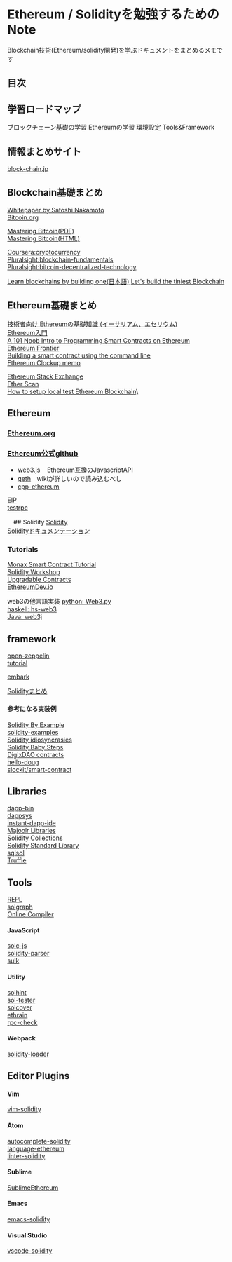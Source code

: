 # Ethereum / Solidityを勉強するためのNote
Blockchain技術(Ethereum/solidity開発)を学ぶドキュメントをまとめるメモです

## 目次

## 学習ロードマップ
ブロックチェーン基礎の学習
Ethereumの学習
環境設定
Tools&Framework

## 情報まとめサイト
[block-chain.jp](http://block-chain.jp/)

## Blockchain基礎まとめ
[Whitepaper by Satoshi Nakamoto](https://bitcoin.org/bitcoin.pdf)\
[Bitcoin.org](https://bitcoin.org/en/)

[Mastering Bitcoin(PDF)](https://www.bitcoinbook.info/translations-of-mastering-bitcoin/)\
[Mastering Bitcoin(HTML)](http://chimera.labs.oreilly.com/books/1234000001802/index.html)

[Coursera:cryptocurrency](https://www.coursera.org/learn/cryptocurrency)\
[Pluralsight:blockchain-fundamentals](https://www.pluralsight.com/courses/blockchain-fundamentals)\
[Pluralsight:bitcoin-decentralized-technology](https://www.pluralsight.com/courses/bitcoin-decentralized-technology)

[Learn blockchains by building one](https://hackernoon.com/learn-blockchains-by-building-one-117428612f46)[(日本語)](https://qiita.com/hidehiro98/items/841ece65d896aeaa8a2a?utm_source=Qiita%E3%83%8B%E3%83%A5%E3%83%BC%E3%82%B9&utm_campaign=8b482bbf74-Qiita_newsletter_282_10_18_2017&utm_medium=email&utm_term=0_e44feaa081-8b482bbf74-32916393)
[Let's build the tiniest Blockchain](https://medium.com/crypto-currently/lets-build-the-tiniest-blockchain-e70965a248b)

## Ethereum基礎まとめ
[技術者向け Ethereumの基礎知識 (イーサリアム、エセリウム)](http://block-chain.jp/tech/ethereum-basics-for-engineer/)\
[Ethereum入門](https://www.gitbook.com/book/a-mitani/mastering-ethereum/details)\
[A 101 Noob Intro to Programming Smart Contracts on Ethereum](https://medium.com/@ConsenSys/a-101-noob-intro-to-programming-smart-contracts-on-ethereum-695d15c1dab4)\
[Ethereum Frontier](https://ethereum.gitbooks.io/frontier-guide/content/index.html)\
[Building a smart contract using the command line](https://www.ethereum.org/greeter)\
[Ethereum Clockup memo](http://ethereum.clock-up.jp/)

[Ethereum Stack Exchange](https://ethereum.stackexchange.com/)\
[Ether Scan](https://etherscan.io/)\
[How to setup local test Ethereum Blockchain](https://lightrains.com/blogs/setup-local-ethereum-blockchain-private-testnet)\


## Ethereum
### [Ethereum.org](https://ethereum.org/)
### [Ethereum公式github](https://github.com/ethereum)
 * [web3.js](https://github.com/ethereum/web3.js/)
    Ethereum互換のJavascriptAPI
 * [geth](https://github.com/ethereum/go-ethereum)　wikiが詳しいので読み込むべし
 * [cpp-ethereum](https://github.com/ethereum/cpp-ethereum)
 
[EIP](https://github.com/ethereum/EIPs)\
[testrpc](https://github.com/ethereumjs/testrpc)

　## Solidity
[Solidity](https://github.com/ethereum/solidity)\
[Solidityドキュメンテーション](https://solidity.readthedocs.io/en/develop/)
### Tutorials
[Monax Smart Contract Tutorial](https://monax.io/docs/tutorials/solidity/)\
[Solidity Workshop](https://github.com/androlo/solidity-workshop)\
[Upgradable Contracts](https://blog.colony.io/writing-upgradeable-contracts-in-solidity-6743f0eecc88)\
[EthereumDev.io](https://ethereumdev.io/)

web3の他言語実装
[python: Web3.py](https://github.com/pipermerriam/web3.py)\
[haskell: hs-web3](https://github.com/airalab/hs-web3)\
[Java: web3j](https://github.com/web3j/web3j)

## framework
[open-zeppelin](https://openzeppelin.org/)\
[tutorial](https://blog.zeppelin.solutions/the-hitchhikers-guide-to-smart-contracts-in-ethereum-848f08001f05)

[embark](https://github.com/iurimatias/embark-framework)

[Solidityまとめ](https://github.com/bkrem/awesome-solidity)


#### 参考になる実装例
[Solidity By Example](http://solidity.readthedocs.io/en/latest/solidity-by-example.html)\
[solidity-examples](https://github.com/chriseth/solidity-examples)\
[Solidity idiosyncrasies](https://github.com/miguelmota/solidity-idiosyncrasies)\
[Solidity Baby Steps](https://github.com/fivedogit/solidity-baby-steps)\
[DigixDAO contracts](https://github.com/DigixGlobal/digixdao-contracts/tree/master/contracts)\
[hello-doug](https://github.com/monax/hello-doug)\
[slockit/smart-contract](https://github.com/slockit/smart-contract)

## Libraries
[dapp-bin](https://github.com/ethereum/dapp-bin)\
[dappsys](https://github.com/nexusdev/dappsys)\
[instant-dapp-ide](https://github.com/dominicwilliams/instant-dapp-ide)\
[Majoolr Libraries](https://github.com/Majoolr/ethereum-libraries)\
[Solidity Collections](https://github.com/ethereum/wiki/wiki/Solidity-Collections)\
[Solidity Standard Library](https://github.com/ethereum/wiki/blob/master/Solidity-standard-library.md)\
[sqlsol](https://github.com/monax/sqlsol)\
[Truffle](https://github.com/ConsenSys/truffle)


## Tools
[REPL](https://github.com/raineorshine/solidity-repl)\
[solgraph](https://github.com/raineorshine/solgraph)\
[Online Compiler](https://ethereum.github.io/browser-solidity/#version=soljson-latest.js)

#### JavaScript
[solc-js](https://github.com/ethereum/solc-js)\
[solidity-parser](https://github.com/ConsenSys/solidity-parser)\
[sulk](https://github.com/lukehedger/sulk)

#### Utility
[solhint](https://github.com/tokenhouse/solhint)\
[sol-tester](https://github.com/androlo/sol-tester)\
[solcover](https://github.com/JoinColony/solcover)\
[ethrain](https://github.com/sebs/ethrain)\
[rpc-check](https://github.com/sebs/rpc-check)

#### Webpack
[solidity-loader](https://github.com/jeffscottward/solidity-loader)

## Editor Plugins
#### Vim
[vim-solidity](https://github.com/tomlion/vim-solidity)

#### Atom
[autocomplete-solidity](https://atom.io/packages/autocomplete-solidity)\
[language-ethereum](https://atom.io/packages/language-ethereum)\
[linter-solidity](https://atom.io/packages/linter-solidity)

#### Sublime
[SublimeEthereum](https://github.com/davidhq/SublimeEthereum)

#### Emacs
[emacs-solidity](https://github.com/ethereum/emacs-solidity)

#### Visual Studio
[vscode-solidity](https://github.com/juanfranblanco/vscode-solidity)

